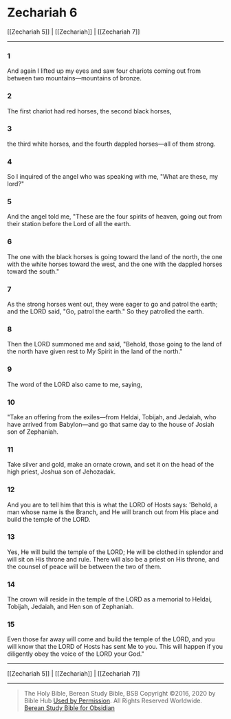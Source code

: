 # Zechariah 6

[[Zechariah 5]] | [[Zechariah]] | [[Zechariah 7]]

---

### 1
And again I lifted up my eyes and saw four chariots coming out from between two mountains—mountains of bronze.

### 2
The first chariot had red horses, the second black horses,

### 3
the third white horses, and the fourth dappled horses—all of them strong.

### 4
So I inquired of the angel who was speaking with me, "What are these, my lord?"

### 5
And the angel told me, "These are the four spirits of heaven, going out from their station before the Lord of all the earth.

### 6
The one with the black horses is going toward the land of the north, the one with the white horses toward the west, and the one with the dappled horses toward the south."

### 7
As the strong horses went out, they were eager to go and patrol the earth; and the LORD said, "Go, patrol the earth." So they patrolled the earth.

### 8
Then the LORD summoned me and said, "Behold, those going to the land of the north have given rest to My Spirit in the land of the north."

### 9
The word of the LORD also came to me, saying,

### 10
"Take an offering from the exiles—from Heldai, Tobijah, and Jedaiah, who have arrived from Babylon—and go that same day to the house of Josiah son of Zephaniah.

### 11
Take silver and gold, make an ornate crown, and set it on the head of the high priest, Joshua son of Jehozadak.

### 12
And you are to tell him that this is what the LORD of Hosts says: 'Behold, a man whose name is the Branch, and He will branch out from His place and build the temple of the LORD.

### 13
Yes, He will build the temple of the LORD; He will be clothed in splendor and will sit on His throne and rule. There will also be a priest on His throne, and the counsel of peace will be between the two of them.

### 14
The crown will reside in the temple of the LORD as a memorial to Heldai, Tobijah, Jedaiah, and Hen son of Zephaniah.

### 15
Even those far away will come and build the temple of the LORD, and you will know that the LORD of Hosts has sent Me to you. This will happen if you diligently obey the voice of the LORD your God."

---

[[Zechariah 5]] | [[Zechariah]] | [[Zechariah 7]]

---

> The Holy Bible, Berean Study Bible, BSB
> Copyright &copy;2016, 2020 by Bible Hub
> [Used by Permission](https://berean.bible/terms.htm). All Rights Reserved Worldwide.
> [Berean Study Bible for Obsidian](https://github.com/gapmiss/berean-study-bible-for-obsidian)

